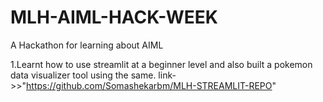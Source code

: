 # MLH-AIML-HACK-WEEK
A Hackathon for learning about AIML 

1.Learnt how to use streamlit at a beginner level and also built a pokemon data visualizer tool using the same.
  link->>"https://github.com/Somashekarbm/MLH-STREAMLIT-REPO"
